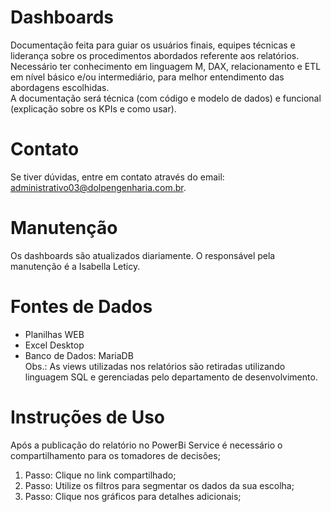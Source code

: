 # Dashboards
Documentação feita para guiar os usuários finais, equipes técnicas e liderança sobre os procedimentos abordados referente aos relatórios.  
Necessário ter conhecimento em linguagem M, DAX, relacionamento e ETL em nível básico e/ou intermediário, para melhor entendimento
das abordagens escolhidas.  
A documentação será técnica (com código e modelo de dados) e funcional (explicação sobre os KPIs e como usar).  

# Contato
Se tiver dúvidas, entre em contato através do email: administrativo03@dolpengenharia.com.br.

# Manutenção
Os dashboards são atualizados diariamente. O responsável pela manutenção é a Isabella Leticy.

# Fontes de Dados
* Planilhas WEB  
* Excel Desktop  
* Banco de Dados: MariaDB  
Obs.: As views utilizadas nos relatórios são retiradas utilizando linguagem SQL e gerenciadas pelo departamento de desenvolvimento.

# Instruções de Uso
Após a publicação do relatório no PowerBi Service é necessário o compartilhamento para os tomadores de decisões;  
1. Passo: Clique no link compartilhado;  
2. Passo: Utilize os filtros para segmentar os dados da sua escolha;  
3. Passo: Clique nos gráficos para detalhes adicionais;